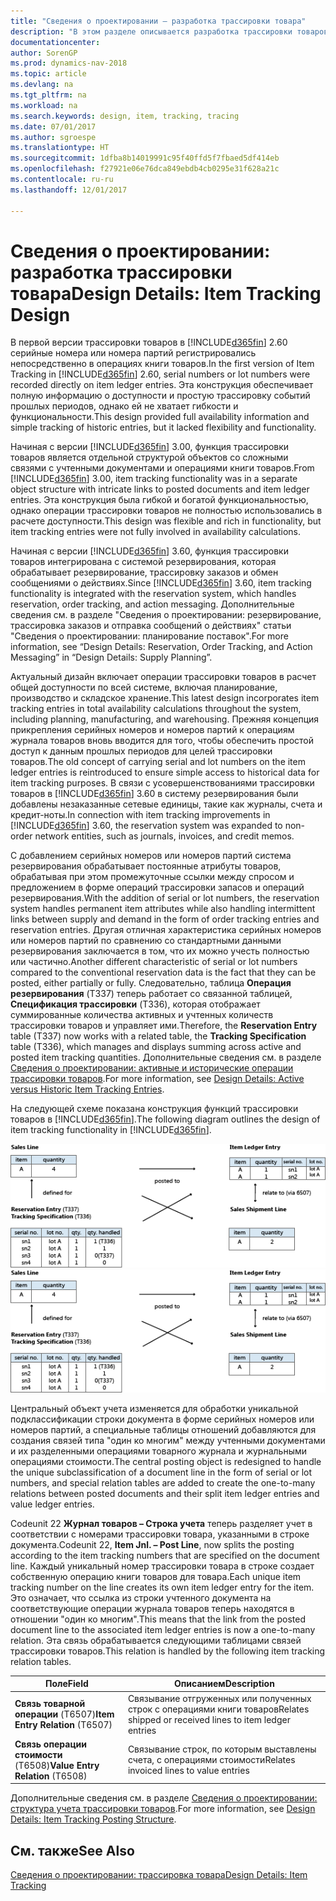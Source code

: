 ```yaml
---
title: "Сведения о проектировании — разработка трассировки товара"
description: "В этом разделе описывается разработка трассировки товаров в [!INCLUDE[d365fin](includes/d365fin_md.md)]."
documentationcenter: 
author: SorenGP
ms.prod: dynamics-nav-2018
ms.topic: article
ms.devlang: na
ms.tgt_pltfrm: na
ms.workload: na
ms.search.keywords: design, item, tracking, tracing
ms.date: 07/01/2017
ms.author: sgroespe
ms.translationtype: HT
ms.sourcegitcommit: 1dfba8b14019991c95f40ffd5f7fbaed5df414eb
ms.openlocfilehash: f27921e06e76dca849ebdb4cb0295e31f628a21c
ms.contentlocale: ru-ru
ms.lasthandoff: 12/01/2017

---
```

# <a name="design-details-item-tracking-design"></a><span data-ttu-id="462db-103">Сведения о проектировании: разработка трассировки товара</span><span class="sxs-lookup"><span data-stu-id="462db-103">Design Details: Item Tracking Design</span></span>
<span data-ttu-id="462db-104">В первой версии трассировки товаров в [!INCLUDE[d365fin](includes/d365fin_md.md)] 2.60 серийные номера или номера партий регистрировались непосредственно в операциях книги товаров.</span><span class="sxs-lookup"><span data-stu-id="462db-104">In the first version of Item Tracking in [!INCLUDE[d365fin](includes/d365fin_md.md)] 2.60, serial numbers or lot numbers were recorded directly on item ledger entries.</span></span> <span data-ttu-id="462db-105">Эта конструкция обеспечивает полную информацию о доступности и простую трассировку событий прошлых периодов, однако ей не хватает гибкости и функциональности.</span><span class="sxs-lookup"><span data-stu-id="462db-105">This design provided full availability information and simple tracking of historic entries, but it lacked flexibility and functionality.</span></span>  

<span data-ttu-id="462db-106">Начиная с версии [!INCLUDE[d365fin](includes/d365fin_md.md)] 3.00, функция трассировки товаров является отдельной структурой объектов со сложными связями с учтенными документами и операциями книги товаров.</span><span class="sxs-lookup"><span data-stu-id="462db-106">From [!INCLUDE[d365fin](includes/d365fin_md.md)] 3.00, item tracking functionality was in a separate object structure with intricate links to posted documents and item ledger entries.</span></span> <span data-ttu-id="462db-107">Эта конструкция была гибкой и богатой функциональностью, однако операции трассировки товаров не полностью использовались в расчете доступности.</span><span class="sxs-lookup"><span data-stu-id="462db-107">This design was flexible and rich in functionality, but item tracking entries were not fully involved in availability calculations.</span></span>  

<span data-ttu-id="462db-108">Начиная с версии [!INCLUDE[d365fin](includes/d365fin_md.md)] 3.60, функция трассировки товаров интегрирована с системой резервирования, которая обрабатывает резервирование, трассировку заказов и обмен сообщениями о действиях.</span><span class="sxs-lookup"><span data-stu-id="462db-108">Since [!INCLUDE[d365fin](includes/d365fin_md.md)] 3.60, item tracking functionality is integrated with the reservation system, which handles reservation, order tracking, and action messaging.</span></span> <span data-ttu-id="462db-109">Дополнительные сведения см. в разделе "Сведения о проектировании: резервирование, трассировка заказов и отправка сообщений о действиях" статьи "Сведения о проектировании: планирование поставок".</span><span class="sxs-lookup"><span data-stu-id="462db-109">For more information, see “Design Details: Reservation, Order Tracking, and Action Messaging” in “Design Details: Supply Planning”.</span></span>  

<span data-ttu-id="462db-110">Актуальный дизайн включает операции трассировки товаров в расчет общей доступности по всей системе, включая планирование, производство и складское хранение.</span><span class="sxs-lookup"><span data-stu-id="462db-110">This latest design incorporates item tracking entries in total availability calculations throughout the system, including planning, manufacturing, and warehousing.</span></span> <span data-ttu-id="462db-111">Прежняя концепция прикрепления серийных номеров и номеров партий к операциям журнала товаров вновь вводится для того, чтобы обеспечить простой доступ к данным прошлых периодов для целей трассировки товаров.</span><span class="sxs-lookup"><span data-stu-id="462db-111">The old concept of carrying serial and lot numbers on the item ledger entries is reintroduced to ensure simple access to historical data for item tracking purposes.</span></span> <span data-ttu-id="462db-112">В связи с усовершенствованиями трассировки товаров в [!INCLUDE[d365fin](includes/d365fin_md.md)] 3.60 в систему резервирования были добавлены незаказанные сетевые единицы, такие как журналы, счета и кредит-ноты.</span><span class="sxs-lookup"><span data-stu-id="462db-112">In connection with item tracking improvements in [!INCLUDE[d365fin](includes/d365fin_md.md)] 3.60, the reservation system was expanded to non-order network entities, such as journals, invoices, and credit memos.</span></span>  

<span data-ttu-id="462db-113">С добавлением серийных номеров или номеров партий система резервирования обрабатывает постоянные атрибуты товаров, обрабатывая при этом промежуточные ссылки между спросом и предложением в форме операций трассировки запасов и операций резервирования.</span><span class="sxs-lookup"><span data-stu-id="462db-113">With the addition of serial or lot numbers, the reservation system handles permanent item attributes while also handling intermittent links between supply and demand in the form of order tracking entries and reservation entries.</span></span> <span data-ttu-id="462db-114">Другая отличная характеристика серийных номеров или номеров партий по сравнению со стандартными данными резервирования заключается в том, что их можно учесть полностью или частично.</span><span class="sxs-lookup"><span data-stu-id="462db-114">Another different characteristic of serial or lot numbers compared to the conventional reservation data is the fact that they can be posted, either partially or fully.</span></span> <span data-ttu-id="462db-115">Следовательно, таблица **Операция резервирования** (T337) теперь работает со связанной таблицей, **Спецификация трассировки** (T336), которая отображает суммированные количества активных и учтенных количеств трассировки товаров и управляет ими.</span><span class="sxs-lookup"><span data-stu-id="462db-115">Therefore, the **Reservation Entry** table (T337) now works with a related table, the **Tracking Specification** table (T336), which manages and displays summing across active and posted item tracking quantities.</span></span> <span data-ttu-id="462db-116">Дополнительные сведения см. в разделе [Сведения о проектировании: активные и исторические операции трассировки товаров](design-details-active-versus-historic-item-tracking-entries.md).</span><span class="sxs-lookup"><span data-stu-id="462db-116">For more information, see [Design Details: Active versus Historic Item Tracking Entries](design-details-active-versus-historic-item-tracking-entries.md).</span></span>  

<span data-ttu-id="462db-117">На следующей схеме показана конструкция функций трассировки товаров в [!INCLUDE[d365fin](includes/d365fin_md.md)].</span><span class="sxs-lookup"><span data-stu-id="462db-117">The following diagram outlines the design of item tracking functionality in [!INCLUDE[d365fin](includes/d365fin_md.md)].</span></span>  

<span data-ttu-id="462db-118">![Конструкция трассировки товаров](media/design_details_item_tracking_design.png "design_details_item_tracking_design")</span><span class="sxs-lookup"><span data-stu-id="462db-118">![Item tracking design](media/design_details_item_tracking_design.png "design_details_item_tracking_design")</span></span>  

<span data-ttu-id="462db-119">Центральный объект учета изменяется для обработки уникальной подклассификации строки документа в форме серийных номеров или номеров партий, а специальные таблицы отношений добавляются для создания связей типа "один ко многим" между учтенными документами и их разделенными операциями товарного журнала и журнальными операциями стоимости.</span><span class="sxs-lookup"><span data-stu-id="462db-119">The central posting object is redesigned to handle the unique subclassification of a document line in the form of serial or lot numbers, and special relation tables are added to create the one-to-many relations between posted documents and their split item ledger entries and value ledger entries.</span></span>  

<span data-ttu-id="462db-120">Codeunit 22 **Журнал товаров – Строка учета** теперь разделяет учет в соответствии с номерами трассировки товара, указанными в строке документа.</span><span class="sxs-lookup"><span data-stu-id="462db-120">Codeunit 22, **Item Jnl. – Post Line**, now splits the posting according to the item tracking numbers that are specified on the document line.</span></span> <span data-ttu-id="462db-121">Каждый уникальный номер трассировки товара в строке создает собственную операцию книги товаров для товара.</span><span class="sxs-lookup"><span data-stu-id="462db-121">Each unique item tracking number on the line creates its own item ledger entry for the item.</span></span> <span data-ttu-id="462db-122">Это означает, что ссылка из строки учтенного документа на соответствующие операции журнала товаров теперь находятся в отношении "один ко многим".</span><span class="sxs-lookup"><span data-stu-id="462db-122">This means that the link from the posted document line to the associated item ledger entries is now a one-to-many relation.</span></span> <span data-ttu-id="462db-123">Эта связь обрабатывается следующими таблицами связей трассировки товаров.</span><span class="sxs-lookup"><span data-stu-id="462db-123">This relation is handled by the following item tracking relation tables.</span></span>  

|<span data-ttu-id="462db-124">Поле</span><span class="sxs-lookup"><span data-stu-id="462db-124">Field</span></span>|<span data-ttu-id="462db-125">Описанием</span><span class="sxs-lookup"><span data-stu-id="462db-125">Description</span></span>|  
|---------------|---------------------------------------|  
|<span data-ttu-id="462db-126">**Связь товарной операции** (T6507)</span><span class="sxs-lookup"><span data-stu-id="462db-126">**Item Entry Relation** (T6507)</span></span>|<span data-ttu-id="462db-127">Связывание отгруженных или полученных строк с операциями книги товаров</span><span class="sxs-lookup"><span data-stu-id="462db-127">Relates shipped or received lines to item ledger entries</span></span>|  
|<span data-ttu-id="462db-128">**Связь операции стоимости** (T6508)</span><span class="sxs-lookup"><span data-stu-id="462db-128">**Value Entry Relation** (T6508)</span></span>|<span data-ttu-id="462db-129">Связывание строк, по которым выставлены счета, с операциями стоимости</span><span class="sxs-lookup"><span data-stu-id="462db-129">Relates invoiced lines to value entries</span></span>|  

<span data-ttu-id="462db-130">Дополнительные сведения см. в разделе [Сведения о проектировании: структура учета трассировки товаров](design-details-item-tracking-posting-structure.md).</span><span class="sxs-lookup"><span data-stu-id="462db-130">For more information, see [Design Details: Item Tracking Posting Structure](design-details-item-tracking-posting-structure.md).</span></span>  

## <a name="see-also"></a><span data-ttu-id="462db-131">См. также</span><span class="sxs-lookup"><span data-stu-id="462db-131">See Also</span></span>  
[<span data-ttu-id="462db-132">Сведения о проектировании: трассировка товара</span><span class="sxs-lookup"><span data-stu-id="462db-132">Design Details: Item Tracking</span></span>](design-details-item-tracking.md)

